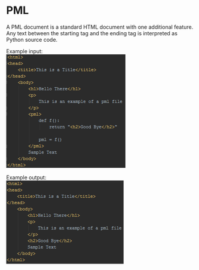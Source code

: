 PML
===
A PML document is a standard HTML document with one additional feature. Any text between the starting <pml> tag and the ending </pml> tag is interpreted as Python source code.

Example input:  
![alt tag](https://raw.githubusercontent.com/adamgillfillan/PML/master/img/sample_input.png)

Example output:  
![alt tag](https://raw.githubusercontent.com/adamgillfillan/PML/master/img/sample_output.png)
